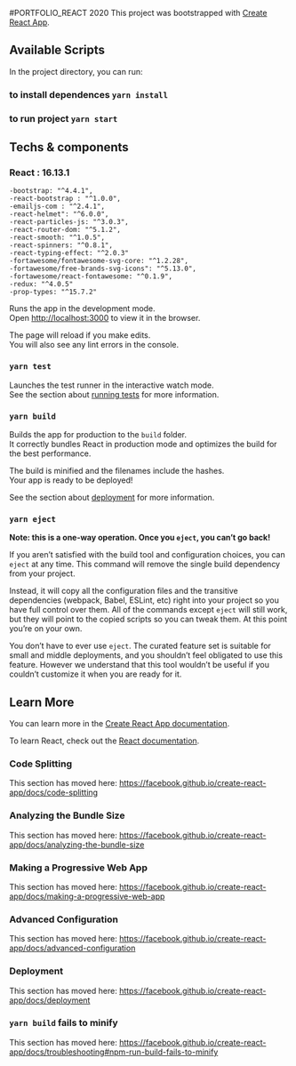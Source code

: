 #PORTFOLIO_REACT 2020
This project was bootstrapped with [Create React App](https://github.com/facebook/create-react-app).

## Available Scripts

In the project directory, you can run:
### to install dependences `yarn install`
### to run project `yarn start`

## Techs & components
### React : 16.13.1
    -bootstrap: "^4.4.1",
    -react-bootstrap : "^1.0.0",
    -emailjs-com : "^2.4.1",
    -react-helmet": "^6.0.0",
    -react-particles-js: "^3.0.3",
    -react-router-dom: "^5.1.2",
    -react-smooth: "^1.0.5",
    -react-spinners: "^0.8.1",
    -react-typing-effect: "^2.0.3"
    -fortawesome/fontawesome-svg-core: "^1.2.28",
    -fortawesome/free-brands-svg-icons": "^5.13.0",
    -fortawesome/react-fontawesome: "^0.1.9",
    -redux: "^4.0.5"
    -prop-types: "^15.7.2"

Runs the app in the development mode.<br />
Open [http://localhost:3000](http://localhost:3000) to view it in the browser.

The page will reload if you make edits.<br />
You will also see any lint errors in the console.

### `yarn test`

Launches the test runner in the interactive watch mode.<br />
See the section about [running tests](https://facebook.github.io/create-react-app/docs/running-tests) for more information.

### `yarn build`

Builds the app for production to the `build` folder.<br />
It correctly bundles React in production mode and optimizes the build for the best performance.

The build is minified and the filenames include the hashes.<br />
Your app is ready to be deployed!

See the section about [deployment](https://facebook.github.io/create-react-app/docs/deployment) for more information.

### `yarn eject`

**Note: this is a one-way operation. Once you `eject`, you can’t go back!**

If you aren’t satisfied with the build tool and configuration choices, you can `eject` at any time. This command will remove the single build dependency from your project.

Instead, it will copy all the configuration files and the transitive dependencies (webpack, Babel, ESLint, etc) right into your project so you have full control over them. All of the commands except `eject` will still work, but they will point to the copied scripts so you can tweak them. At this point you’re on your own.

You don’t have to ever use `eject`. The curated feature set is suitable for small and middle deployments, and you shouldn’t feel obligated to use this feature. However we understand that this tool wouldn’t be useful if you couldn’t customize it when you are ready for it.

## Learn More

You can learn more in the [Create React App documentation](https://facebook.github.io/create-react-app/docs/getting-started).

To learn React, check out the [React documentation](https://reactjs.org/).

### Code Splitting

This section has moved here: https://facebook.github.io/create-react-app/docs/code-splitting

### Analyzing the Bundle Size

This section has moved here: https://facebook.github.io/create-react-app/docs/analyzing-the-bundle-size

### Making a Progressive Web App

This section has moved here: https://facebook.github.io/create-react-app/docs/making-a-progressive-web-app

### Advanced Configuration

This section has moved here: https://facebook.github.io/create-react-app/docs/advanced-configuration

### Deployment

This section has moved here: https://facebook.github.io/create-react-app/docs/deployment

### `yarn build` fails to minify

This section has moved here: https://facebook.github.io/create-react-app/docs/troubleshooting#npm-run-build-fails-to-minify
